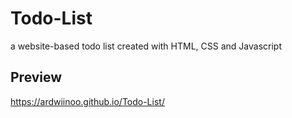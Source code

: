 # Todo-List
a website-based todo list created with HTML, CSS and Javascript

## Preview
https://ardwiinoo.github.io/Todo-List/
